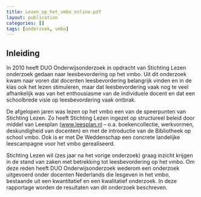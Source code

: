 ```yaml
---
title: Lezen_op_het_vmbo_online.pdf
layout: publication
categories: []
tags: [onderzoek, vmbo]
---
```


## Inleiding

In 2010 heeft DUO Onderwijsonderzoek in opdracht van Stichting Lezen onderzoek gedaan naar
leesbevordering op het vmbo. Uit dit onderzoek kwam naar voren dat docenten leesbevordering
belangrijk vinden en in de klas ook het lezen stimuleren, maar dat leesbevordering vaak nog te veel
afhankelijk was van het enthousiasme van de individuele docent en dat een schoolbrede visie op
leesbevordering vaak ontbrak.

De afgelopen jaren was lezen op het vmbo een van de speerpunten van Stichting Lezen. Zo heeft
Stichting Lezen ingezet op structureel beleid door middel van Leesplan (www.leesplan.nl – o.a.
boekencollectie, werkvormen, deskundigheid van docenten) en met de introductie van de
Bibliotheek op school vmbo. Ook is er met De Weddenschap een concrete landelijke leescampagne
voor het vmbo gerealiseerd.

Stichting Lezen wil (zes jaar na het vorige onderzoek) graag inzicht krijgen in de stand van zaken met
betrekking tot leesbevordering op het vmbo. Om deze reden heeft DUO Onderwijsonderzoek
wederom een onderzoek uitgevoerd onder docenten Nederlands die lesgeven in het vmbo,
bestaande uit een kwantitatief en een kwalitatief onderzoek. In deze rapportage worden de
resultaten van dit onderzoek beschreven.
